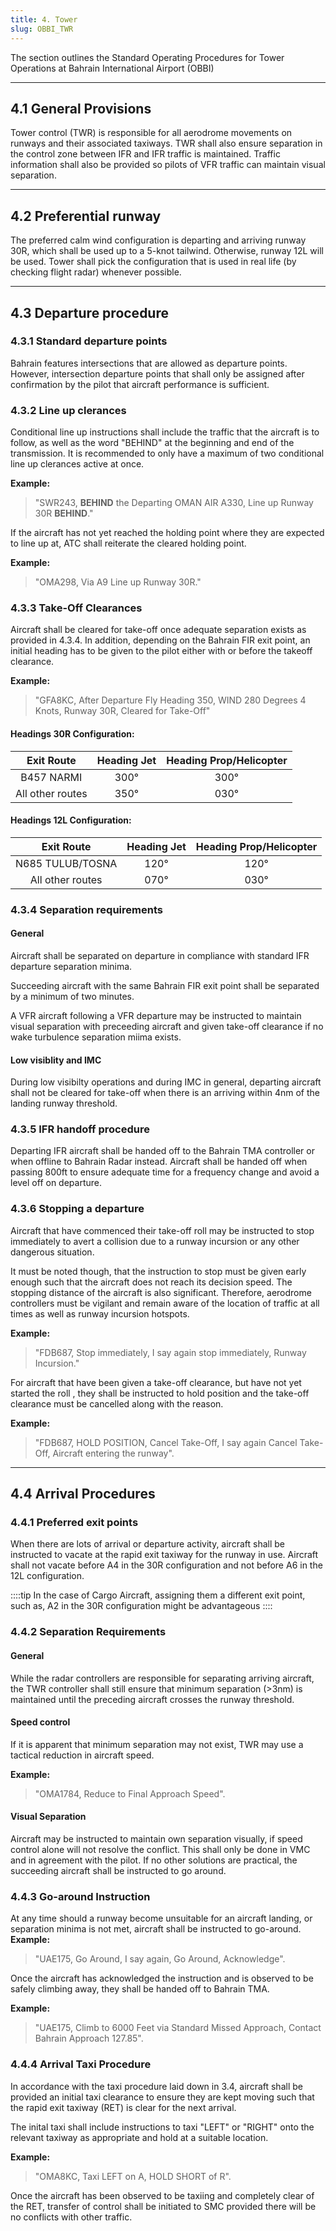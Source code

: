 ```yaml
---
title: 4. Tower
slug: OBBI_TWR
---
```

The section outlines the Standard Operating Procedures for Tower Operations at Bahrain International Airport (OBBI)

---

## 4.1 General Provisions

Tower control (TWR) is responsible for all aerodrome movements on runways and their associated taxiways. TWR shall also ensure separation in the control zone between IFR and IFR traffic is maintained. Traffic information shall also be provided so pilots of VFR traffic can maintain visual separation.

---

## 4.2 Preferential runway

The preferred calm wind configuration is departing and arriving runway 30R, which shall be used up to a 5-knot tailwind. Otherwise, runway 12L will be used. Tower shall pick the configuration that is used in real life (by checking flight radar) whenever possible.

---

## 4.3 Departure procedure
### 4.3.1 Standard departure points
Bahrain features intersections that are allowed as departure points. However, intersection departure points that shall only be assigned after confirmation by the pilot that aircraft performance is sufficient.

### 4.3.2 Line up clerances

Conditional line up instructions shall include the traffic that the aircraft is to follow, as well as the word "BEHIND" at the beginning and end of the transmission. It is recommended to only have a maximum of two conditional line up clerances active at once.

**Example:**
>"SWR243, **BEHIND** the Departing OMAN AIR A330, Line up Runway 30R **BEHIND**."

If the aircraft has not yet reached the holding point where they are expected to line up at, ATC shall reiterate the cleared holding point.

**Example:**
>"OMA298, Via A9 Line up Runway 30R."

### 4.3.3 Take-Off Clearances

Aircraft shall be cleared for take-off once adequate separation exists as provided in 4.3.4. In addition, depending on the Bahrain FIR exit point, an initial heading has to be given to the pilot either with or before the takeoff clearance.

**Example:**
>"GFA8KC, After Departure Fly Heading 350, WIND 280 Degrees 4 Knots, Runway 30R, Cleared for Take-Off"

#### Headings 30R Configuration:

| **Exit Route** | **Heading Jet** | **Heading Prop/Helicopter** |
|:---:|:---:|:---:|
| B457 NARMI | 300° | 300° |
| All other routes | 350° | 030° |

#### Headings 12L Configuration:

| **Exit Route** | **Heading Jet** | **Heading Prop/Helicopter** |
|:---:|:---:|:---:|
| N685 TULUB/TOSNA | 120° | 120° |
| All other routes | 070° | 030° |

### 4.3.4 Separation requirements
#### General

Aircraft shall be separated on departure in compliance with standard IFR departure separation minima.

Succeeding aircraft with the same Bahrain FIR exit point shall be separated by a minimum of two minutes.

A VFR aircraft following a VFR departure may be instructed to maintain visual separation with preceeding aircraft and given take-off clearance if no wake turbulence separation miima exists.

#### Low visiblity and IMC

During low visibilty operations and during IMC in general, departing aircraft shall not be cleared for take-off when there is an arriving within 4nm of the landing runway threshold.

### 4.3.5 IFR handoff procedure

Departing IFR aircraft shall be handed off to the Bahrain TMA controller or when offline to Bahrain Radar instead. Aircraft shall be handed off when passing 800ft to ensure adequate time for a frequency change and avoid a level off on departure.

### 4.3.6 Stopping a departure

Aircraft that have commenced their take-off roll may be instructed to stop immediately to avert a collision due to a runway incursion or any other dangerous situation.

It must be noted though, that the instruction to stop must be given early enough such that the aircraft does not reach its decision speed. The stopping distance of the aircraft is also significant. Therefore, aerodrome controllers must be vigilant and remain aware of the location of traffic at all times as well as runway incursion hotspots.

**Example:**
>"FDB687, Stop immediately, I say again stop immediately, Runway Incursion."

For aircraft that have been given a take-off clearance, but have not yet started the roll , they shall be instructed to hold position and the take-off clearance must be cancelled along with the reason.

**Example:**
>"FDB687, HOLD POSITION, Cancel Take-Off, I say again Cancel Take-Off, Aircraft entering the runway".

---

## 4.4 Arrival Procedures
### 4.4.1 Preferred exit points

When there are lots of arrival or departure activity, aircraft shall be instructed to vacate at the rapid exit taxiway for the runway in use. Aircraft shall not vacate before A4 in the 30R configuration and not before A6 in the 12L configuration.

::::tip
In the case of Cargo Aircraft, assigning them a different exit point, such as, A2 in the 30R configuration might be advantageous
::::

### 4.4.2 Separation Requirements
#### General
While the radar controllers are responsible for separating arriving aircraft, the TWR controller shall still ensure that minimum separation (>3nm) is maintained until the preceding aircraft crosses the runway threshold.

#### Speed control
If it is apparent that minimum separation may not exist, TWR may use a tactical reduction in aircraft speed.

**Example:**
>"OMA1784, Reduce to Final Approach Speed".

#### Visual Separation 
Aircraft may be instructed to maintain own separation visually, if speed control alone will not resolve the conflict. This shall only be done in VMC and in agreement with the pilot. If no other solutions are practical, the succeeding aircraft shall be instructed to go around.

### 4.4.3 Go-around Instruction

At any time should a runway become unsuitable for an aircraft landing, or separation minima is not met, aircraft shall be instructed to go-around.
**Example:**
>"UAE175, Go Around, I say again, Go Around, Acknowledge".

Once the aircraft has acknowledged the instruction and is observed to be safely climbing away, they shall be handed off to Bahrain TMA.

**Example:**
>"UAE175, Climb to 6000 Feet via Standard Missed Approach, Contact Bahrain Approach 127.85".

### 4.4.4 Arrival Taxi Procedure

In accordance with the taxi procedure laid down in 3.4, aircraft shall be provided an initial taxi clearance to ensure they are kept moving such that the rapid exit taxiway (RET) is clear for the next arrival.

The inital taxi shall include instructions to taxi "LEFT" or "RIGHT" onto the relevant taxiway as appropriate and hold at a suitable location.

**Example:**
>"OMA8KC, Taxi LEFT on A, HOLD SHORT of R".

Once the aircraft has been observed to be taxiing and completely clear of the RET, transfer of control shall be initiated to SMC provided there will be no conflicts with other traffic.